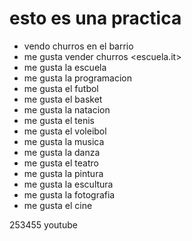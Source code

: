 # esto es una practica
- vendo churros en el barrio
- me gusta vender churros
<escuela.it>
- me gusta la escuela
- me gusta la programacion
- me gusta el futbol
- me gusta el basket
- me gusta la natacion
- me gusta el tenis
- me gusta el voleibol
- me gusta la musica
- me gusta la danza
- me gusta el teatro
- me gusta la pintura
- me gusta la escultura
- me gusta la fotografia
- me gusta el cine

253455 youtube